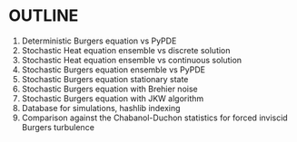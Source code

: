 
# OUTLINE

1. Deterministic Burgers equation vs PyPDE
2. Stochastic Heat equation ensemble vs discrete solution
3. Stochastic Heat equation ensemble vs continuous solution
4. Stochastic Burgers equation ensemble vs PyPDE
5. Stochastic Burgers equation stationary state
6. Stochastic Burgers equation with Brehier noise
7. Stochastic Burgers equation with JKW algorithm
8. Database for simulations, hashlib indexing
9. Comparison against the Chabanol-Duchon statistics for forced inviscid Burgers turbulence
